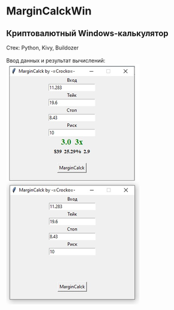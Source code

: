 ﻿# MarginCalckWin
Криптовалютный Windows-калькулятор</br>
---
Стек: Python, Kivy, Buildozer</br></br>
Ввод данных и результат вычислений:</br>
![Ввод данных](https://github.com/CrockoMan/MarginCalckWin/blob/main/Calck.jpg)</br>
